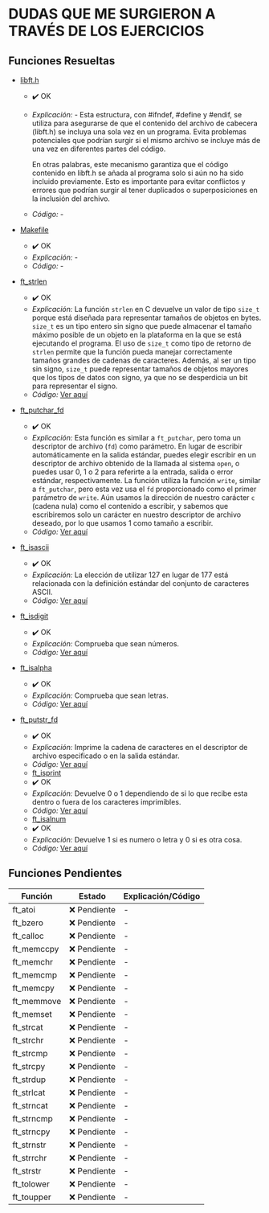 # DUDAS QUE ME SURGIERON A TRAVÉS DE LOS EJERCICIOS

## Funciones Resueltas

- [libft.h](libft.h)        
  - ✔️ OK  
  - *Explicación:* - Esta estructura, con #ifndef, #define y #endif, se utiliza para asegurarse de que el contenido del archivo de cabecera (libft.h) se incluya una sola vez en un programa. Evita problemas potenciales que podrían surgir si el mismo archivo se incluye más de una vez en diferentes partes del código.

	En otras palabras, este mecanismo garantiza que el código contenido en libft.h se añada al programa solo si aún no ha sido incluido previamente. Esto es importante para evitar conflictos y errores que podrían surgir al tener duplicados o superposiciones en la inclusión del archivo.	
  - *Código:* -

- [Makefile](Makefile)      
  - ✔️ OK  
  - *Explicación:* -
  - *Código:* -

- [ft_strlen](ft_strlen.c)  
  - ✔️ OK  
  - *Explicación:* La función `strlen` en C devuelve un valor de tipo `size_t` porque está diseñada para representar tamaños de objetos en bytes. `size_t` es un tipo entero sin signo que puede almacenar el tamaño máximo posible de un objeto en la plataforma en la que se está ejecutando el programa. El uso de `size_t` como tipo de retorno de `strlen` permite que la función pueda manejar correctamente tamaños grandes de cadenas de caracteres. Además, al ser un tipo sin signo, `size_t` puede representar tamaños de objetos mayores que los tipos de datos con signo, ya que no se desperdicia un bit para representar el signo. 
  - *Código:* [Ver aquí](#ft_strlen-code)

- [ft_putchar_fd](ft_putchar_fd.c) 
  - ✔️ OK  
  - *Explicación:* Esta función es similar a `ft_putchar`, pero toma un descriptor de archivo (`fd`) como parámetro. En lugar de escribir automáticamente en la salida estándar, puedes elegir escribir en un descriptor de archivo obtenido de la llamada al sistema `open`, o puedes usar 0, 1 o 2 para referirte a la entrada, salida o error estándar, respectivamente. La función utiliza la función `write`, similar a `ft_putchar`, pero esta vez usa el `fd` proporcionado como el primer parámetro de `write`. Aún usamos la dirección de nuestro carácter `c` (cadena nula) como el contenido a escribir, y sabemos que escribiremos solo un carácter en nuestro descriptor de archivo deseado, por lo que usamos 1 como tamaño a escribir. 
  - *Código:* [Ver aquí](#ft_putchar_fd-code)

- [ft_isascii](ft_isascii.c) 
  - ✔️ OK  
  - *Explicación:* La elección de utilizar 127 en lugar de 177 está relacionada con la definición estándar del conjunto de caracteres ASCII.
  - *Código:* [Ver aquí](#ft_isascii-code)

- [ft_isdigit](ft_isdigit.c) 
  - ✔️ OK  
  - *Explicación:* Comprueba que sean números.
  - *Código:* [Ver aquí](#ft_isdigit-code)

- [ft_isalpha](ft_isalpha.c) 
  - ✔️ OK  
  - *Explicación:* Comprueba que sean letras.
  - *Código:* [Ver aquí](#ft_isalpha-code)

- [ft_putstr_fd](ft_putstr_fd.c) 
  - ✔️ OK  
  - *Explicación:* Imprime la cadena de caracteres en el descriptor de archivo especificado o en la salida estándar.
  - *Código:* [Ver aquí](#ft_purstr_fd-code)
  - [ft_isprint](ft_isprint.c) 
  - ✔️ OK  
  - *Explicación:* Devuelve 0 o 1 dependiendo de si lo que recibe esta dentro o fuera de los caracteres imprimibles.
  - *Código:* [Ver aquí](#ft_isprint-code)
   - [ft_isalnum](ft_isalnum.c) 
  - ✔️ OK  
  - *Explicación:* Devuelve 1 si es numero o letra y 0 si  es otra cosa.
  - *Código:* [Ver aquí](#ft_isalnum-code)


## Funciones Pendientes


| Función      | Estado      | Explicación/Código |
|--------------|-------------|---------------------|
| ft_atoi      | ❌ Pendiente | -                   |
| ft_bzero     | ❌ Pendiente | -                   |
| ft_calloc    | ❌ Pendiente | -                   |
| ft_memccpy   | ❌ Pendiente | -                   |
| ft_memchr    | ❌ Pendiente | -                   |
| ft_memcmp    | ❌ Pendiente | -                   |
| ft_memcpy    | ❌ Pendiente | -                   |
| ft_memmove   | ❌ Pendiente | -                   |
| ft_memset    | ❌ Pendiente | -                   |
| ft_strcat    | ❌ Pendiente | -                   |
| ft_strchr    | ❌ Pendiente | -                   |
| ft_strcmp    | ❌ Pendiente | -                   |
| ft_strcpy    | ❌ Pendiente | -                   |
| ft_strdup    | ❌ Pendiente | -                   |
| ft_strlcat   | ❌ Pendiente | -                   |
| ft_strncat   | ❌ Pendiente | -                   |
| ft_strncmp   | ❌ Pendiente | -                   |
| ft_strncpy   | ❌ Pendiente | -                   |
| ft_strnstr   | ❌ Pendiente | -                   |
| ft_strrchr   | ❌ Pendiente | -                   |
| ft_strstr    | ❌ Pendiente | -                   |
| ft_tolower   | ❌ Pendiente | -                   |
| ft_toupper   | ❌ Pendiente | -                   |
